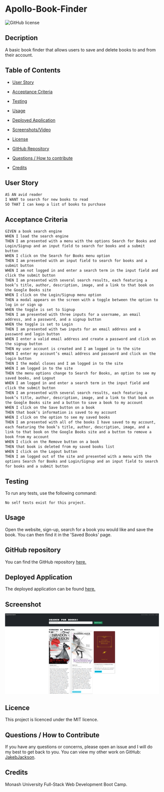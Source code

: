 # Apollo-Book-Finder
![GitHub license](https://img.shields.io/badge/license-MIT-blue.svg)

## Decription
A basic book finder that allows users to save and delete books to and from their account.

## Table of Contents 

* [User Story](#user-story)

* [Acceptance Criteria](#acceptance-criteria)



* [Testing](#testing)

* [Usage](#usage)

* [Deployed Application](#deployed-application)

* [Screenshots/Video](<#screenshots--video-of-completed-challenge>)

* [License](#license)

* [GitHub Repository](#github-repository)

* [Questions / How to contribute](#questions)

* [Credits](#credits)

## User Story
```
AS AN avid reader
I WANT to search for new books to read
SO THAT I can keep a list of books to purchase
```

## Acceptance Criteria
```
GIVEN a book search engine
WHEN I load the search engine
THEN I am presented with a menu with the options Search for Books and Login/Signup and an input field to search for books and a submit button
WHEN I click on the Search for Books menu option
THEN I am presented with an input field to search for books and a submit button
WHEN I am not logged in and enter a search term in the input field and click the submit button
THEN I am presented with several search results, each featuring a book’s title, author, description, image, and a link to that book on the Google Books site
WHEN I click on the Login/Signup menu option
THEN a modal appears on the screen with a toggle between the option to log in or sign up
WHEN the toggle is set to Signup
THEN I am presented with three inputs for a username, an email address, and a password, and a signup button
WHEN the toggle is set to Login
THEN I am presented with two inputs for an email address and a password and login button
WHEN I enter a valid email address and create a password and click on the signup button
THEN my user account is created and I am logged in to the site
WHEN I enter my account’s email address and password and click on the login button
THEN I the modal closes and I am logged in to the site
WHEN I am logged in to the site
THEN the menu options change to Search for Books, an option to see my saved books, and Logout
WHEN I am logged in and enter a search term in the input field and click the submit button
THEN I am presented with several search results, each featuring a book’s title, author, description, image, and a link to that book on the Google Books site and a button to save a book to my account
WHEN I click on the Save button on a book
THEN that book’s information is saved to my account
WHEN I click on the option to see my saved books
THEN I am presented with all of the books I have saved to my account, each featuring the book’s title, author, description, image, and a link to that book on the Google Books site and a button to remove a book from my account
WHEN I click on the Remove button on a book
THEN that book is deleted from my saved books list
WHEN I click on the Logout button
THEN I am logged out of the site and presented with a menu with the options Search for Books and Login/Signup and an input field to search for books and a submit button
```



## Testing
To run any tests, use the following command:

```
No self tests exist for this project.
```


## Usage
Open the website, sign-up, search for a book you would like and save the book. You can then find it in the 'Saved Books' page.

## GitHub repository
You can find the GitHub repository [here.](https://github.com/JakebJackson/Apollo-Book-Finder)

## Deployed Application
The deployed application can be found [here.](https://apollo-book-finder.onrender.com)

## Screenshot
![Deployed Application](./images/Apollo-Book-Finder-Screenshot.png)

## Licence

This project is licenced under the MIT licence.

## Questions / How to Contribute
If you have any questions or concerns, please open an issue and I will do my best to get back to you. You can view my other work on GitHub: [JakebJackson](https://github.com/JakebJackson/).

## Credits
Monash University Full-Stack Web Development Boot Camp.